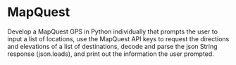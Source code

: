 # MapQuest

Develop a MapQuest GPS in Python individually that prompts the user to input a list of locations, use the MapQuest API keys to request the directions and elevations of a list of destinations, decode and parse the json String response (json.loads), and print out the information the user prompted.
